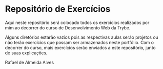 # Repositório de Exercícios

Aqui neste repositório será colocado todos os exercicios realizados por mim ao decorrer do curso de Desenvolvimento Web da Trybe.

Alguns diretórios estarão vazios pois as respectivas aulas serão projetos  ou não terão exercícios que possam ser armazenados neste portfólio. 
Com o decorrer do curso, mais exercícios serão enviados a este reposítório, junto de suas explicações.

Rafael de Almeida Alves